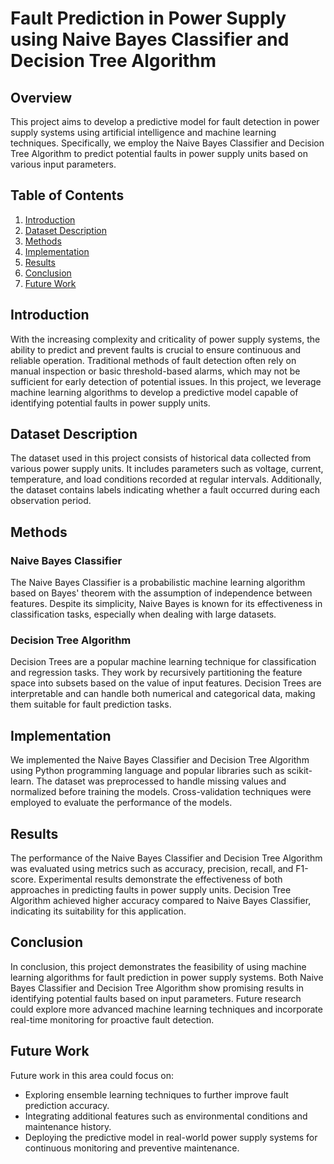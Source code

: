 # Fault Prediction in Power Supply using Naive Bayes Classifier and Decision Tree Algorithm

## Overview
This project aims to develop a predictive model for fault detection in power supply systems using artificial intelligence and machine learning techniques. Specifically, we employ the Naive Bayes Classifier and Decision Tree Algorithm to predict potential faults in power supply units based on various input parameters.

## Table of Contents
1. [Introduction](#introduction)
2. [Dataset Description](#dataset-description)
3. [Methods](#methods)
4. [Implementation](#implementation)
5. [Results](#results)
6. [Conclusion](#conclusion)
7. [Future Work](#future-work)


## Introduction
With the increasing complexity and criticality of power supply systems, the ability to predict and prevent faults is crucial to ensure continuous and reliable operation. Traditional methods of fault detection often rely on manual inspection or basic threshold-based alarms, which may not be sufficient for early detection of potential issues. In this project, we leverage machine learning algorithms to develop a predictive model capable of identifying potential faults in power supply units.

## Dataset Description
The dataset used in this project consists of historical data collected from various power supply units. It includes parameters such as voltage, current, temperature, and load conditions recorded at regular intervals. Additionally, the dataset contains labels indicating whether a fault occurred during each observation period.

## Methods
### Naive Bayes Classifier
The Naive Bayes Classifier is a probabilistic machine learning algorithm based on Bayes' theorem with the assumption of independence between features. Despite its simplicity, Naive Bayes is known for its effectiveness in classification tasks, especially when dealing with large datasets.

### Decision Tree Algorithm
Decision Trees are a popular machine learning technique for classification and regression tasks. They work by recursively partitioning the feature space into subsets based on the value of input features. Decision Trees are interpretable and can handle both numerical and categorical data, making them suitable for fault prediction tasks.

## Implementation
We implemented the Naive Bayes Classifier and Decision Tree Algorithm using Python programming language and popular libraries such as scikit-learn. The dataset was preprocessed to handle missing values and normalized before training the models. Cross-validation techniques were employed to evaluate the performance of the models.

## Results
The performance of the Naive Bayes Classifier and Decision Tree Algorithm was evaluated using metrics such as accuracy, precision, recall, and F1-score. Experimental results demonstrate the effectiveness of both approaches in predicting faults in power supply units. Decision Tree Algorithm achieved higher accuracy compared to Naive Bayes Classifier, indicating its suitability for this application.

## Conclusion
In conclusion, this project demonstrates the feasibility of using machine learning algorithms for fault prediction in power supply systems. Both Naive Bayes Classifier and Decision Tree Algorithm show promising results in identifying potential faults based on input parameters. Future research could explore more advanced machine learning techniques and incorporate real-time monitoring for proactive fault detection.

## Future Work
Future work in this area could focus on:
- Exploring ensemble learning techniques to further improve fault prediction accuracy.
- Integrating additional features such as environmental conditions and maintenance history.
- Deploying the predictive model in real-world power supply systems for continuous monitoring and preventive maintenance.
  



